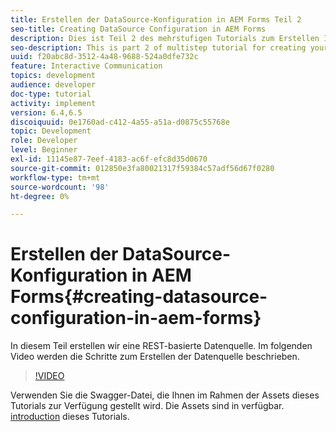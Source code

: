 ```yaml
---
title: Erstellen der DataSource-Konfiguration in AEM Forms Teil 2
seo-title: Creating DataSource Configuration in AEM Forms
description: Dies ist Teil 2 des mehrstufigen Tutorials zum Erstellen Ihres ersten interaktiven Kommunikationsdokuments. In diesem Teil erstellen wir eine REST-basierte Datenquelle.  Im folgenden Video werden die Schritte zum Erstellen der Datenquelle beschrieben.
seo-description: This is part 2 of multistep tutorial for creating your first interactive communications document. In this part, we will create a REST backed data source.  The following video walks thru the steps to create the data source.
uuid: f20abc8d-3512-4a48-9688-524a0dfe732c
feature: Interactive Communication
topics: development
audience: developer
doc-type: tutorial
activity: implement
version: 6.4,6.5
discoiquuid: 0e1760ad-c412-4a55-a51a-d0875c55768e
topic: Development
role: Developer
level: Beginner
exl-id: 11145e87-7eef-4183-ac6f-efc8d35d0670
source-git-commit: 012850e3fa80021317f59384c57adf56d67f0280
workflow-type: tm+mt
source-wordcount: '98'
ht-degree: 0%

---
```


# Erstellen der DataSource-Konfiguration in AEM Forms{#creating-datasource-configuration-in-aem-forms}

In diesem Teil erstellen wir eine REST-basierte Datenquelle.  Im folgenden Video werden die Schritte zum Erstellen der Datenquelle beschrieben.

>[!VIDEO](https://video.tv.adobe.com/v/22344/?quality=9&learn=on)

Verwenden Sie die Swagger-Datei, die Ihnen im Rahmen der Assets dieses Tutorials zur Verfügung gestellt wird. Die Assets sind in verfügbar. [introduction](introduction.md) dieses Tutorials.
